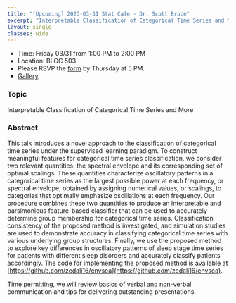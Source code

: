 ```yaml
---
title: "[Upcoming] 2023-03-31 Stat Cafe - Dr. Scott Bruce"
excerpt: "Interpretable Classification of Categorical Time Series and More"
layout: single
classes: wide
---
```


- Time: Friday 03/31 from 1:00 PM to 2:00 PM
- Location: BLOC 503
- Please RSVP the [form](https://docs.google.com/forms/d/e/1FAIpQLSczA0NkIgEuysBlMKizZHVk_44kIuNvovVvjkNr0w1X0SAxdQ/viewform) by Thursday at 5 PM.
- [Gallery](/StatCafe/2023-03-31-gallery/)

### Topic

Interpretable Classification of Categorical Time Series and More

### Abstract

This talk introduces a novel approach to the classification of categorical time series under the supervised learning paradigm. To construct meaningful features for categorical time series classification, we consider two relevant quantities: the spectral envelope and its corresponding set of optimal scalings. These quantities characterize oscillatory patterns in a categorical time series as the largest possible power at each frequency, or spectral envelope, obtained by assigning numerical values, or scalings, to categories that optimally emphasize oscillations at each frequency. Our procedure combines these two quantities to produce an interpretable and parsimonious feature-based classifier that can be used to accurately determine group membership for categorical time series. Classification consistency of the proposed method is investigated, and simulation studies are used to demonstrate accuracy in classifying categorical time series with various underlying group structures. Finally, we use the proposed method to explore key differences in oscillatory patterns of sleep stage time series for patients with different sleep disorders and accurately classify patients accordingly. The code for implementing the proposed method is available at [https://github.com/zedali16/envsca](https://github.com/zedali16/envsca).

Time permitting, we will review basics of verbal and non-verbal communication and tips for delivering outstanding presentations.

